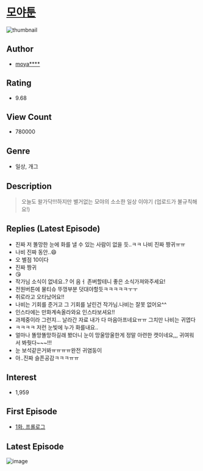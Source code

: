 # [모야툰](https://comic.naver.com/bestChallenge/list?titleId=737271)
![thumbnail](https://image-comic.pstatic.net/user_contents_data/challenge_comic/2020/06/07/329516/thumbnail_202x1640deb06a8_80b6_40bb_9b24_8e7291c7a6aa_00002715.JPEG)

## Author
- [moya****](https://comic.naver.com/artistTitle?id=329516)

## Rating
- 9.68

## View Count
- 780000

## Genre
- 일상, 개그

## Description
> 오늘도 왈가닥!!!하지만 별거없는 모야의 소소한 일상 이야기 (업로드가 불규칙해요!)

## Replies (Latest Episode)
- 진짜 저 똘망한 눈에 화를 낼 수 있는 사람이 없을 듯..ㅋㅋ 나비 진짜 짱귀ㅠㅠ
- 나비 진짜 동안..😄
- 오 별점 10이다
- 진짜 짱귀
- 😘
- 작가님 소식이 없네요..? 어 음ㅓ 존버할테니 좋은 소식가져와주세요!
- 전원버튼에 물티슈 뚜껑부분 덧대야할듯ㅋㅋㅋㅋㅋㅜㅜ
- 취로라고 오타났어요!!
- 나비는 기회를 준거고 그 기회를 날린건 작가님.나비는 잘못 없어요^^
- 인스타에는 만화계속올라와요 인스타보셔요!!
- 과제중이라 그런지... 날라간 자료 내가 다 마음아프네요ㅠㅠ 그치만 나비는 귀엽다
- ㅋㅋㅋㅋ 저런 눈빛에 누가 화를내요..
- 얼마나 똘망똘망하길래 봤더니 눈이 망울망울한게 정말 아련한 캣이네요,,, 귀여워서 봐줫다~~~!!!
- 눈 보석같은거봐ㅠㅠㅠㅠ완전 귀염둥이
- 아..진짜 슬픈공감ㅋㅋㅋㅠㅠ

## Interest
- 1,959

## First Episode
- [1화. 프롤로그](https://comic.naver.com/bestChallenge/detail?titleId=737271&no=1)

## Latest Episode
![image](https://image-comic.pstatic.net/user_contents_data/challenge_comic/2020/12/02/329516/upload_4049070743427035746.jpeg)
